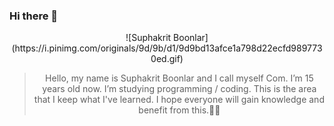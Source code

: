 ### Hi there 👋

<center>
![Suphakrit Boonlar](https://i.pinimg.com/originals/9d/9b/d1/9d9bd13afce1a798d22ecfd9897730ed.gif)

>Hello, my name is Suphakrit Boonlar and I call myself Com. I’m 15 years old now. I’m studying programming / coding. This is the area that I keep what I've learned. I hope everyone will gain knowledge and benefit from this.✌🏻
</center>
